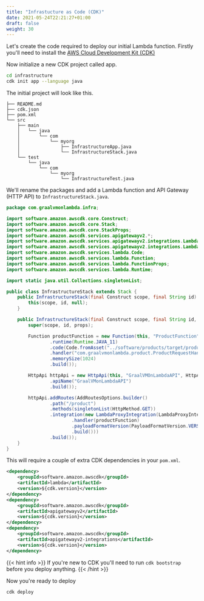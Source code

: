 ```yaml
---
title: "Infrastucture as Code (CDK)"
date: 2021-05-24T22:21:27+01:00
draft: false
weight: 30
---
```


Let's create the code required to deploy our initial Lambda function. Firstly you'll need to install the [AWS Cloud 
Development Kit (CDK)](https://docs.aws.amazon.com/cdk/latest/guide/work-with.html)

Now initialize a new CDK project called app.

```bash
cd infrastructure
cdk init app --language java
```

The initial project will look like this.

```
├── README.md
├── cdk.json
├── pom.xml
└── src
    ├── main
    │   └── java
    │       └── com
    │           └── myorg
    │               ├── InfrastructureApp.java
    │               └── InfrastructureStack.java
    └── test
        └── java
            └── com
                └── myorg
                    └── InfrastructureTest.java

```

We'll rename the packages and add a Lambda function and API Gateway (HTTP API) to `InfrastructureStack.java`.

```java
package com.graalvmonlambda.infra;

import software.amazon.awscdk.core.Construct;
import software.amazon.awscdk.core.Stack;
import software.amazon.awscdk.core.StackProps;
import software.amazon.awscdk.services.apigatewayv2.*;
import software.amazon.awscdk.services.apigatewayv2.integrations.LambdaProxyIntegration;
import software.amazon.awscdk.services.apigatewayv2.integrations.LambdaProxyIntegrationProps;
import software.amazon.awscdk.services.lambda.Code;
import software.amazon.awscdk.services.lambda.Function;
import software.amazon.awscdk.services.lambda.FunctionProps;
import software.amazon.awscdk.services.lambda.Runtime;

import static java.util.Collections.singletonList;

public class InfrastructureStack extends Stack {
    public InfrastructureStack(final Construct scope, final String id) {
        this(scope, id, null);
    }

    public InfrastructureStack(final Construct scope, final String id, final StackProps props) {
        super(scope, id, props);

        Function productFunction = new Function(this, "ProductFunction", FunctionProps.builder()
                .runtime(Runtime.JAVA_11)
                .code(Code.fromAsset("../software/products/target/product.jar"))
                .handler("com.graalvmonlambda.product.ProductRequestHandler")
                .memorySize(1024)
                .build());

        HttpApi httpApi = new HttpApi(this, "GraalVMOnLambdaAPI", HttpApiProps.builder()
                .apiName("GraalVMonLambdaAPI")
                .build());

        httpApi.addRoutes(AddRoutesOptions.builder()
                .path("/product")
                .methods(singletonList(HttpMethod.GET))
                .integration(new LambdaProxyIntegration(LambdaProxyIntegrationProps.builder()
                        .handler(productFunction)
                        .payloadFormatVersion(PayloadFormatVersion.VERSION_2_0)
                        .build()))
                .build());
    }
}
```

This will require a couple of extra CDK dependencies in your `pom.xml`.

```xml
<dependency>
    <groupId>software.amazon.awscdk</groupId>
    <artifactId>lambda</artifactId>
    <version>${cdk.version}</version>
</dependency>
<dependency>
    <groupId>software.amazon.awscdk</groupId>
    <artifactId>apigatewayv2</artifactId>
    <version>${cdk.version}</version>
</dependency>
<dependency>
    <groupId>software.amazon.awscdk</groupId>
    <artifactId>apigatewayv2-integrations</artifactId>
    <version>${cdk.version}</version>
</dependency>
```

{{< hint info >}}
If you're new to CDK you'll need to run `cdk bootstrap` before you deploy anything.
{{< /hint >}}

Now you're ready to deploy

```bash
cdk deploy
```

